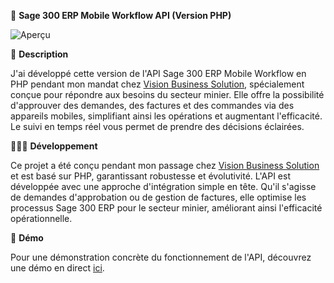 📱 **Sage 300 ERP Mobile Workflow API (Version PHP)**  

![Aperçu](https://i.ibb.co/dbr98Gn/Screenshot-2023-08-31-144621.png)

📁 **Description**  

J'ai développé cette version de l'API Sage 300 ERP Mobile Workflow en PHP pendant mon mandat chez [Vision Business Solution](https://vbs-solutions.com/), spécialement conçue pour répondre aux besoins du secteur minier. Elle offre la possibilité d'approuver des demandes, des factures et des commandes via des appareils mobiles, simplifiant ainsi les opérations et augmentant l'efficacité. Le suivi en temps réel vous permet de prendre des décisions éclairées.

🧑🏻‍💻 **Développement**  

Ce projet a été conçu pendant mon passage chez [Vision Business Solution](https://vbs-solutions.com/) et est basé sur PHP, garantissant robustesse et évolutivité. L'API est développée avec une approche d'intégration simple en tête. Qu'il s'agisse de demandes d'approbation ou de gestion de factures, elle optimise les processus Sage 300 ERP pour le secteur minier, améliorant ainsi l'efficacité opérationnelle.

🎁 **Démo**  

Pour une démonstration concrète du fonctionnement de l'API, découvrez une démo en direct [ici](https://workflowapi-node-js.vercel.app/).


